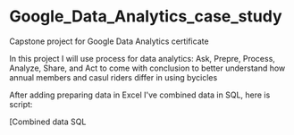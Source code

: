 # Google_Data_Analytics_case_study
Capstone project for Google Data Analytics certificate

In this project I will use process for data analytics: Ask, Prepre, Process, Analyze, Share, and Act to come with conclusion to better understand how annual members and casul riders differ in using bycicles

After adding preparing data in Excel I've combined data in SQL, here is script:

[Combined data SQL
